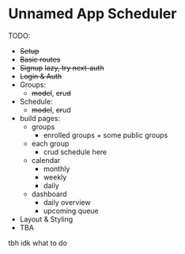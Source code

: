 # Unnamed App Scheduler

TODO:
- ~~Setup~~
- ~~Basic routes~~
- ~~Signup~~ ~~lazy, try next-auth~~
- ~~Login & Auth~~
- Groups:
  - ~~model~~, ~~cr~~u~~d~~
- Schedule:
  - ~~model~~, ~~cr~~ud
- build pages:
  - groups
    - enrolled groups + some public groups
  - each group
    - crud schedule here
  - calendar
    - monthly
    - weekly
    - daily
  - dashboard
    - daily overview
    - upcoming queue
- Layout & Styling
- TBA

tbh idk what to do